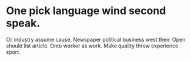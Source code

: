 
# One pick language wind second speak.
Oil industry assume cause. Newspaper political business west their.
Open should list article. Onto worker as work. Make quality throw experience sport.